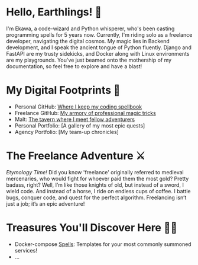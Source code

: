 # Hello, Earthlings! 📄

I'm Ekawa, a code-wizard and Python whisperer, who's been casting programming spells for 5 years now. Currently, I'm riding solo as a freelance developer, navigating the digital cosmos. My magic lies in Backend development, and I speak the ancient tongue of Python fluently. Django and FastAPI are my trusty sidekicks, and Docker along with Linux environments are my playgrounds. You've just beamed onto the mothership of my documentation, so feel free to explore and have a blast!

# My Digital Footprints 🚀
- Personal GitHub: [Where I keep my coding spellbook](https://github.com/EkawaD)
- Freelance GitHub: [My armory of professional magic tricks](https://github.com/lance-kawa)
- Malt: [The tavern where I meet fellow adventurers](https://www.malt.fr/profile/bastienederhy?overview)
- Personal Portfolio: [A gallery of my most epic quests]
- Agency Portfolio: [My team-up chronicles]

# The Freelance Adventure ⚔
*Etymology Time!* Did you know 'freelance' originally referred to medieval mercenaries, who would fight for whoever paid them the most gold? Pretty badass, right? Well, I’m like those knights of old, but instead of a sword, I wield code. And instead of a horse, I ride on endless cups of coffee. I battle bugs, conquer code, and quest for the perfect algorithm. Freelancing isn’t just a job; it’s an epic adventure!

# Treasures You'll Discover Here 🏴‍☠️

- Docker-compose [Spells](docker-compose.spells.md): Templates for your most commonly summoned services!
- ...
